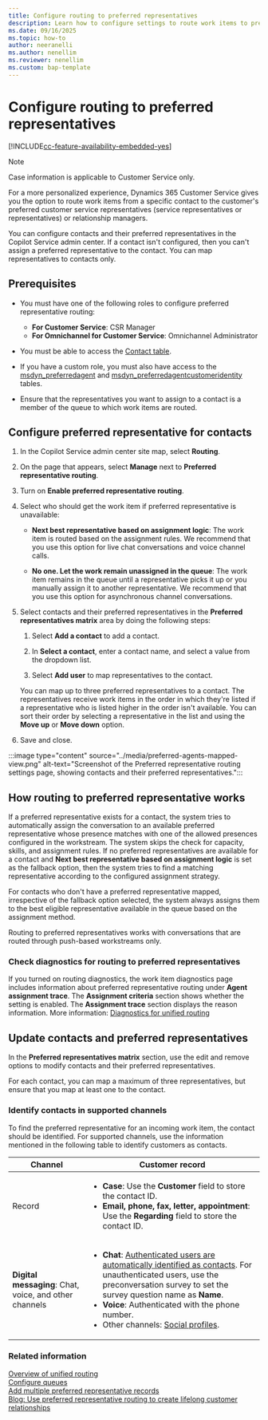 ```yaml
---
title: Configure routing to preferred representatives
description: Learn how to configure settings to route work items to preferred representatives in Dynamics 365 Customer Service and Dynamics 365 Contact Center.
ms.date: 09/16/2025
ms.topic: how-to
author: neeranelli
ms.author: nenellim
ms.reviewer: nenellim
ms.custom: bap-template
---
```


# Configure routing to preferred representatives

[!INCLUDE[cc-feature-availability-embedded-yes](../../includes/cc-feature-availability-embedded-yes.md)]

> [!NOTE]
> Case information is applicable to Customer Service only.

For a more personalized experience, Dynamics 365 Customer Service gives you the option to route work items from a specific contact to the customer's preferred customer service representatives (service representatives or representatives) or relationship managers.

You can configure contacts and their preferred representatives in the Copilot Service admin center. If a contact isn't configured, then you can't assign a preferred representative to the contact. You can map representatives to contacts only.

## Prerequisites

- You must have one of the following roles to configure preferred representative routing:
  - **For Customer Service**: CSR Manager
  - **For Omnichannel for Customer Service**: Omnichannel Administrator

- You must be able to access the [Contact table](../../developer/reference/entities/contact.md).
- If you have a custom role, you must also have access to the [msdyn_preferredagent](../../developer/reference/entities/msdyn_preferredagent.md) and [msdyn_preferredagentcustomeridentity](../../developer/reference/entities/msdyn_preferredagentcustomeridentity.md) tables.
- Ensure that the representatives you want to assign to a contact is a member of the queue to which work items are routed.

## Configure preferred representative for contacts

1. In the Copilot Service admin center site map, select **Routing**.

1. On the page that appears, select **Manage** next to **Preferred representative routing**.

1. Turn on **Enable preferred representative routing**.

1. Select who should get the work item if preferred representative is unavailable:

   - **Next best representative based on assignment logic**: The work item is routed based on the assignment rules. We recommend that you use this option for live chat conversations and voice channel calls.

   - **No one. Let the work remain unassigned in the queue**: The work item remains in the queue until a representative picks it up or you manually assign it to another representative. We recommend that you use this option for asynchronous channel conversations.

1. Select contacts and their preferred representatives in the **Preferred representatives matrix** area by doing the following steps:

      1. Select **Add a contact** to add a contact.

      1. In **Select a contact**, enter a contact name, and select a value from the dropdown list.

      1. Select **Add user** to map representatives to the contact.

   You can map up to three preferred representatives to a contact. The representatives receive work items in the order in which they're listed if a representative who is listed higher in the order isn't available. You can sort their order by selecting a representative in the list and using the **Move up** or **Move down** option.

1. Save and close.

  :::image type="content" source="../media/preferred-agents-mapped-view.png" alt-text="Screenshot of the Preferred representative routing settings page, showing contacts and their preferred representatives.":::

## How routing to preferred representative works

If a preferred representative exists for a contact, the system tries to automatically assign the conversation to an available preferred representative whose presence matches with one of the allowed presences configured in the workstream. The system skips the check for capacity, skills, and assignment rules. If no preferred representatives are available for a contact and **Next best representative based on assignment logic** is set as the fallback option, then the system tries to find a matching representative according to the configured assignment strategy.

For contacts who don't have a preferred representative mapped, irrespective of the fallback option selected, the system always assigns them to the best eligible representative available in the queue based on the assignment method.

Routing to preferred representatives works with conversations that are routed through push-based workstreams only.

### Check diagnostics for routing to preferred representatives

If you turned on routing diagnostics, the work item diagnostics page includes information about preferred representative routing under **Agent assignment trace**. The **Assignment criteria** section shows whether the setting is enabled. The **Assignment trace** section displays the reason information. More information: [Diagnostics for unified routing](unified-routing-diagnostics.md)

## Update contacts and preferred representatives

In the **Preferred representatives matrix** section, use the edit and remove options to modify contacts and their preferred representatives.

For each contact, you can map a maximum of three representatives, but ensure that you map at least one to the contact.

### Identify contacts in supported channels

To find the preferred representative for an incoming work item, the contact should be identified. For supported channels, use the information mentioned in the following table to identify customers as contacts.

|Channel|Customer record|
|-------|---------------|
|Record |<ul><li>**Case**: Use the **Customer** field to store the contact ID.</li><li>**Email, phone, fax, letter, appointment**: Use the **Regarding** field to store the contact ID. </li></ul>|
|**Digital messaging**: Chat, voice, and other channels|<ul><li> **Chat**: [Authenticated users are automatically identified as contacts](record-identification-rule.md). For unauthenticated users, use the preconversation survey to set the survey question name as **Name**.</li><li>**Voice**: Authenticated with the phone number.</li><li>Other channels: [Social profiles](../use/supported-channels-social-profiles.md). </li></ul> |

### Related information

[Overview of unified routing](overview-unified-routing.md)  
[Configure queues](queues-omnichannel.md)  
[Add multiple preferred representative records](../develop/add-multiple-preferred-agent-records.md)  
[Blog: Use preferred representative routing to create lifelong customer relationships](https://cloudblogs.microsoft.com/dynamics365/it/2022/09/06/use-preferred-agent-routing-to-create-lifelong-customer-relationships/)
